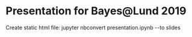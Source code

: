 # Presentation for Bayes@Lund 2019

Create static html file: jupyter nbconvert presentation.ipynb --to slides

